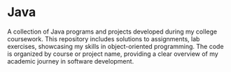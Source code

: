 # Java
A collection of Java programs and projects developed during my college coursework. This repository includes solutions to assignments, lab exercises, showcasing my skills in object-oriented programming. The code is organized by course or project name, providing a clear overview of my academic journey in software development.
